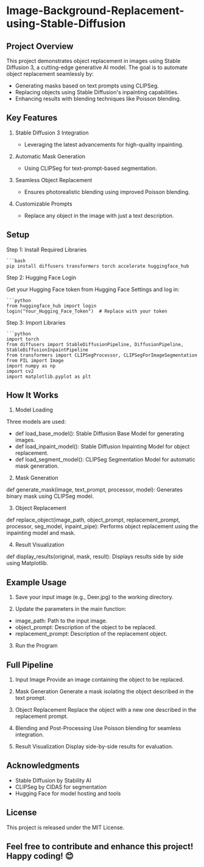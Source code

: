# Image-Background-Replacement-using-Stable-Diffusion

## Project Overview

This project demonstrates object replacement in images using Stable Diffusion 3, a cutting-edge generative AI model. The goal is to automate object replacement seamlessly by:

- Generating masks based on text prompts using CLIPSeg.
- Replacing objects using Stable Diffusion's inpainting capabilities.
- Enhancing results with blending techniques like Poisson blending.
  
## Key Features

1. Stable Diffusion 3 Integration
    - Leveraging the latest advancements for high-quality inpainting.
      
2. Automatic Mask Generation
    - Using CLIPSeg for text-prompt-based segmentation.
      
3. Seamless Object Replacement
    - Ensures photorealistic blending using improved Poisson blending.
      
4. Customizable Prompts
    - Replace any object in the image with just a text description.

## Setup

Step 1: Install Required Libraries

    ```bash
    pip install diffusers transformers torch accelerate huggingface_hub

Step 2: Hugging Face Login

Get your Hugging Face token from Hugging Face Settings and log in:

    ```python
    from huggingface_hub import login
    login("Your_Hugging_Face_Token")  # Replace with your token

Step 3: Import Libraries

    ```python
    import torch
    from diffusers import StableDiffusionPipeline, DiffusionPipeline, StableDiffusionInpaintPipeline
    from transformers import CLIPSegProcessor, CLIPSegForImageSegmentation
    from PIL import Image
    import numpy as np
    import cv2
    import matplotlib.pyplot as plt

## How It Works

1. Model Loading
   
Three models are used:

- def load_base_model(): Stable Diffusion Base Model for generating images. 
- def load_inpaint_model(): Stable Diffusion Inpainting Model for object replacement.
- def load_segment_model(): CLIPSeg Segmentation Model for automatic mask generation.

2. Mask Generation
   
def generate_mask(image, text_prompt, processor, model): Generates binary mask using CLIPSeg model.

3. Object Replacement
   
def replace_object(image_path, object_prompt, replacement_prompt, processor, seg_model, inpaint_pipe): Performs object replacement using the inpainting model and mask.

4. Result Visualization
   
def display_results(original, mask, result): Displays results side by side using Matplotlib.

## Example Usage

1. Save your input image (e.g., Deer.jpg) to the working directory.
   
2. Update the parameters in the main function:
   
  - image_path: Path to the input image.
  - object_prompt: Description of the object to be replaced.
  - replacement_prompt: Description of the replacement object.

3. Run the Program

## Full Pipeline

1. Input Image
Provide an image containing the object to be replaced.

2. Mask Generation
Generate a mask isolating the object described in the text prompt.

3. Object Replacement
Replace the object with a new one described in the replacement prompt.

4. Blending and Post-Processing
Use Poisson blending for seamless integration.

5. Result Visualization
Display side-by-side results for evaluation.

## Acknowledgments

- Stable Diffusion by Stability AI
- CLIPSeg by CIDAS for segmentation
- Hugging Face for model hosting and tools
  
## License

This project is released under the MIT License.

## Feel free to contribute and enhance this project! Happy coding! 😊
